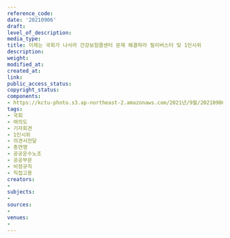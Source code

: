 ```yaml
---
reference_code: 
date: '20210906'
draft: 
level_of_description: 
media_type: 
title: 이제는 국회가 나서라 건강보험콜센터 문제 해결하라 필리버스터 및 1인시위
description: 
weight: 
modified_at: 
created_at: 
link: 
public_access_status: 
copyright_status: 
components:
- https://kctu-photo.s3.ap-northeast-2.amazonaws.com/2021년/9월/20210906-이제는+국회가+나서라+건강보험콜센터+문제+해결하라+필리버스터+및+1인시위_국회_여의도_기자회견_1인시위_의견서전달_총연맹_공공운수노조_공공부문_비정규직_직접고용/_1D23338.jpg
tags:
- 국회
- 여의도
- 기자회견
- 1인시위
- 의견서전달
- 총연맹
- 공공운수노조
- 공공부문
- 비정규직
- 직접고용
creators:
- 
subjects:
- 
sources:
- 
venues:
- 
---
```

